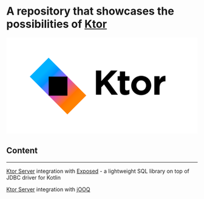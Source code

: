 # A repository that showcases the possibilities of [Ktor](https://ktor.io/)
![img.png](images/img.png)

## Content

---
[Ktor Server](https://github.com/baggio1103/ktor-servers/tree/master/ktor-starwars-server) integration with [Exposed](https://github.com/JetBrains/Exposed) - a lightweight SQL library on top of JDBC driver for Kotlin 

[Ktor Server](https://github.com/baggio1103/ktor-servers/tree/master/starwars-jooq) integration with [jOOQ](https://www.jooq.org/)
